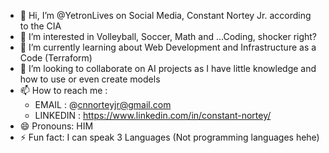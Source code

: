 - 👋 Hi, I’m @YetronLives on Social Media, Constant Nortey Jr. according to the CIA
- 👀 I’m interested in Volleyball, Soccer, Math and ...Coding, shocker right?
- 🌱 I’m currently learning about Web Development and Infrastructure as a Code (Terraform)
- 💞️ I’m looking to collaborate on AI projects as I have little knowledge and how to use or even create models
- 📫 How to reach me :
  - EMAIL : @cnnorteyjr@gmail.com
  - LINKEDIN : https://www.linkedin.com/in/constant-nortey/ 
- 😄 Pronouns: HIM
- ⚡ Fun fact: I can speak 3 Languages (Not programming languages hehe)

<!---
YetronLives/YetronLives is a ✨ special ✨ repository because its `README.md` (this file) appears on your GitHub profile.
You can click the Preview link to take a look at your changes.
--->
